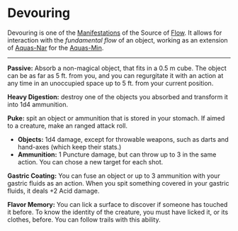 # Devouring
Devouring is one of the <a href='#' class='note-link' data-id='Manifestations' onclick="Shiny.setInputValue('linked_doc_click', 'Manifestations', {priority: 'event'}); return false;">Manifestations</a> of the Source of <a href='#' class='note-link' data-id='Flow' onclick="Shiny.setInputValue('linked_doc_click', 'Flow', {priority: 'event'}); return false;">Flow</a>. It allows for interaction with the *fundamental flow* of an object, working as an extension of <a href='#' class='note-link' data-id='Aquas-Nar' onclick="Shiny.setInputValue('linked_doc_click', 'Aquas-Nar', {priority: 'event'}); return false;">Aquas-Nar</a> for the <a href='#' class='note-link' data-id='Aquas-Min' onclick="Shiny.setInputValue('linked_doc_click', 'Aquas-Min', {priority: 'event'}); return false;">Aquas-Min</a>.

---

**Passive:** Absorb a non-magical object, that fits in a 0.5 m cube. The object can be as far as 5 ft. from you, and you can regurgitate it with an action at any time in an unoccupied space up to 5 ft. from your current position.

**Heavy Digestion:** destroy one of the objects you absorbed and transform it into 1d4 ammunition.

**Puke:** spit an object or ammunition that is stored in your stomach. If aimed to a creature, make an ranged attack roll. 
- **Objects:** 1d4 damage, except for throwable weapons, such as darts and hand-axes (which keep their stats.)
- **Ammunition:** 1 Puncture damage, but can throw up to 3 in the same action. You can chose a new target for each shot.

**Gastric Coating:** You can fuse an object or up to 3 ammunition with your gastric fluids as an action. When you spit something covered in your gastric fluids, it deals +2 Acid damage.

**Flavor Memory:** You can lick a surface to discover if someone has touched it before. To know the identity of the creature, you must have licked it, or its clothes, before. You can follow trails with this ability. 
